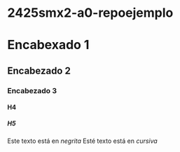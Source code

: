 # 2425smx2-a0-repoejemplo

# Encabexado 1
## Encabezado 2
### Encabezado 3
#### H4
##### H5

Este texto está en *negrita*
Esté texto está en _cursiva_